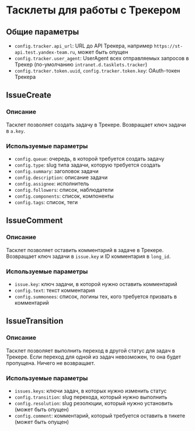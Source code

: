 # Тасклеты для работы с Трекером

## Общие параметры

- `config.tracker.api_url`: URL до API Трекера, например `https://st-api.test.yandex-team.ru`, может быть опущен
- `config.tracker.user_agent`: UserAgent всех отправляемых запросов в Трекер (по-умолчанию `intranet.d.tasklets.tracker`)
- `config.tracker.token.uuid`, `config.tracker.token.key`: OAuth-токен Трекера

## IssueCreate

### Описание

Тасклет позволяет создать задачу в Трекере.
Возвращает ключ задачи в `a.key`.

### Используемые параметры

- `config.queue`: очередь, в которой требуется создать задачу
- `config.type`: slug типа задачи, которую требуется создать
- `config.summary`: заголовок задачи
- `config.description`: описание задачи
- `config.assignee`: исполнитель
- `config.followers`: список, наблюдатели
- `config.components`: список, компоненты
- `config.tags`: список, теги

## IssueComment

### Описание

Тасклет позволяет оставить комментарий в задаче в Трекере.
Возвращает ключ задачи в `issue.key` и ID комментария в `long_id`.

### Используемые параметры
- `issue.key`: ключ задачи, в которой нужно оставить комментарий
- `config.text`: текст комментария
- `config.summonees`: список, логины тех, кого требуется призвать в комментарий

## IssueTransition

### Описание

Тасклет позволяет выполнить переход в другой статус для задач в Трекере.
Если переход для одной из задач невозможен, то она будет пропущена.
Ничего не возвращает.

### Используемые параметры
- `issues.keys`: ключи задач, в которых нужно изменить статус
- `config.transition`: slug перехода, который нужно выполнить
- `config.resolution`: slug резолюции, который нужно установить (может быть опущен)
- `config.comment`: комментарий, который требуется оставить в тикете (может быть опущен)
